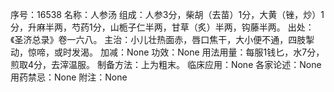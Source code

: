 序号：16538
名称：人参汤
组成：人参3分，柴胡（去苗）1分，大黄（锉，炒）1分，升麻半两，芍药1分，山栀子仁半两，甘草（炙）半两，钩藤半两。
出处：《圣济总录》卷一六八。
主治：小儿壮热面赤，唇口焦干，大小便不通，四肢掣动，惊啼，或时发渴。
加减：None
功效：None
用法用量：每服1钱匕，水7分，煎取4分，去滓温服。
制备方法：上为粗末。
临床应用：None
各家论述：None
用药禁忌：None
附注：None
